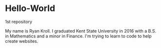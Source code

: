 # Hello-World
1st repository

My name is Ryan Kroll. I graduated Kent State University in 2016 with a B.S. in Mathematics and a minor in Finance. I'm trying to learn to code to help create websites.
